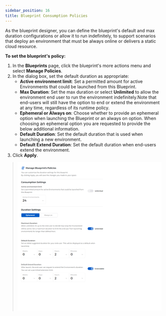 ```yaml
---
sidebar_position: 16
title: Blueprint Consumption Policies
---
```


As the blueprint designer, you can define the blueprint's default and max duration configurations or allow it to run indefinitely, to support scenarios that deploy an environment that must be always online or delivers a static cloud resource.

**To set the blueprint's policy:** 

1. In the **Blueprints** page, click the blueprint's more actions menu and select **Manage Policies**. 
2. In the dialog box, set the default duration as appropriate:
    * __Active environment limit__: Set a permitted amount for active Environments that could be launched from this Blueprint.
    * __Max Duration__: Set the max duration or select **Unlimited** to allow the environment end user to run the environment indefinitely.Note that end-users will still have the option to end or extend the environment at any time, regardless of its runtime policy.
    * __Ephemeral or Always on__: Choose whether to provide an ephemeral option when launching the Blueprint or an always on option. When choosing an ephemeral option you are requested to provide the below additional information.
    * __Default Duration__: Set the default duration that is used when launching a new environment.
    * __Default Extend Duration__: Set the default duration when end-users extend the environment.
4. Click __Apply__.

> ![Locale Dropdown](/img/bp-policies.png)
